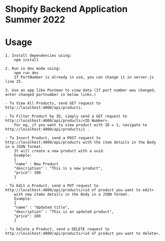 # Shopify Backend Application Summer 2022

# Usage
    1. Install dependencies using:
        npm install
        
    2. Run in dev mode using:
        npm run dev
        If PortNumber is already in use, you can change it in server.js line 25.

    3. Use an app like Postman to view data (If port number was changed, enter changed portnumber in below links.)
    
    - To View All Products, send GET request to http://localhost:4000/api/products.

    - To Filter Product by ID, simply send a GET request to http://localhost:4000/api/products/<ID Number>. 
        For eg, if you want to view product with ID = 1, navigate to http://localhost:4000/api/products/1 .

    - To Insert Product, send a POST request to http://localhost:4000/api/products with the item details in the Body in a JSON format. 
        It will create a new product with a uuid.
        Example:
        {
        "name" : New Product
        "description" : "This is a new product",
        "price": 100
        }

    - To Edit a Product, send a PUT request to http://localhost:4000/api/products/<id of product you want to edit> 
        with new items details in the Body in a JSON format.
        Example: 
        {
        "name" : "Updated title",
        "description" : "This is an updated product",
        "price": 100
        }

    - To Delete a Product, send a DELETE request to http://localhost:4000/api/products/<id of product you want to delete>.
